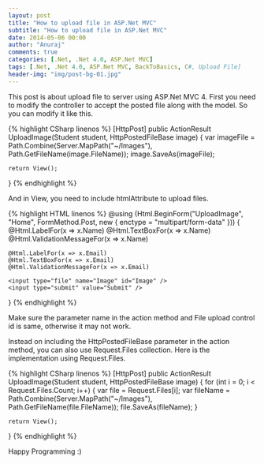 ```yaml
---
layout: post
title: "How to upload file in ASP.Net MVC"
subtitle: "How to upload file in ASP.Net MVC"
date: 2014-05-06 00:00
author: "Anuraj"
comments: true
categories: [.Net, .Net 4.0, ASP.Net MVC]
tags: [.Net, .Net 4.0, ASP.Net MVC, BackToBasics, C#, Upload File]
header-img: "img/post-bg-01.jpg"
---
```

This post is about upload file to server using ASP.Net MVC 4. First you need to modify the controller to accept the posted file along with the model. So you can modify it like this.

{% highlight CSharp linenos %}
[HttpPost]
public ActionResult UploadImage(Student student, HttpPostedFileBase image)
{
    var imageFile = 
        Path.Combine(Server.MapPath("~/Images"), Path.GetFileName(image.FileName));
    image.SaveAs(imageFile);

    return View();
}
{% endhighlight %}

And in View, you need to include htmlAttribute to upload files.

{% highlight HTML linenos %}
@using (Html.BeginForm("UploadImage", "Home", 
    FormMethod.Post, new { enctype = "multipart/form-data" }))
{
    @Html.LabelFor(x => x.Name)
    @Html.TextBoxFor(x => x.Name)
    @Html.ValidationMessageFor(x => x.Name)

    @Html.LabelFor(x => x.Email)
    @Html.TextBoxFor(x => x.Email)
    @Html.ValidationMessageFor(x => x.Email)

    <input type="file" name="Image" id="Image" />
    <input type="submit" value="Submit" />
}
{% endhighlight %}

Make sure the parameter name in the action method and File upload control id is same, otherwise it may not work.

Instead on including the HttpPostedFileBase parameter in the action method, you can also use Request.Files collection. Here is the implementation using Request.Files.

{% highlight CSharp linenos %}
[HttpPost]
public ActionResult UploadImage(Student student, HttpPostedFileBase image)
{
    for (int i = 0; i < Request.Files.Count; i++)
    {
        var file = Request.Files[i];
        var fileName =
        Path.Combine(Server.MapPath("~/Images"), Path.GetFileName(file.FileName));
        file.SaveAs(fileName);
    }

    return View();
}
{% endhighlight %}

Happy Programming :)
